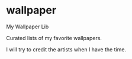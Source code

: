 # wallpaper
My Wallpaper Lib 

Curated lists of my favorite wallpapers.

I will try to credit the artists when I have the time.
